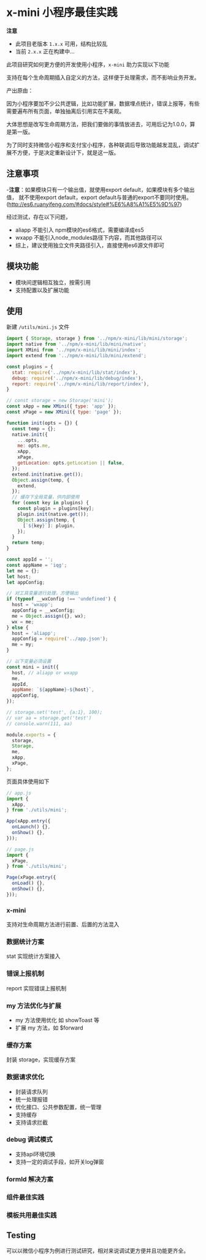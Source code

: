 # x-mini 小程序最佳实践

**注意**

- 此项目老版本 `1.x.x` 可用，结构比较乱
- 当前 `2.x.x` 正在构建中...

此项目研究如何更方便的开发使用小程序，`x-mini` 助力实现以下功能

支持在每个生命周期插入自定义的方法，这样便于处理需求，而不影响业务开发。

产出原由：

因为小程序要加不少公共逻辑，比如功能扩展，数据埋点统计，错误上报等，有些需要遍布所有页面，单独抽离后引用实在不美观。

大体思想是改写生命周期方法，把我们要做的事情放进去，可用后记为1.0.0，算是第一版。

为了同时支持微信小程序和支付宝小程序，各种联调后导致功能越发混乱，调试扩展不方便，于是决定重新设计下，就是这一版。

## 注意事项

-**注意**：如果模块只有一个输出值，就使用export default，如果模块有多个输出值，
就不使用export default，export default与普通的export不要同时使用。(http://es6.ruanyifeng.com/#docs/style#%E6%A8%A1%E5%9D%97)

经过测试，存在以下问题，

- aliapp 不能引入 npm模块的es6格式，需要编译成es5
- wxapp 不能引入node_modules路径下内容，而其他路径可以
- 综上，建议使用独立文件夹路径引入，直接使用es6源文件即可

## 模块功能

- 模块间逻辑相互独立，按需引用
- 支持配置以及扩展功能

## 使用

新建 `/utils/mini.js` 文件

```js
import { Storage, storage } from '../npm/x-mini/lib/mini/storage';
import native from '../npm/x-mini/lib/mini/native';
import XMini from '../npm/x-mini/lib/mini/index';
import extend from '../npm/x-mini/lib/mini/extend';

const plugins = {
  stat: require('../npm/x-mini/lib/stat/index'),
  debug: require('../npm/x-mini/lib/debug/index'),
  report: require('../npm/x-mini/lib/report/index'),
}

// const storage = new Storage('mini');
const xApp = new XMini({ type: 'app' });
const xPage = new XMini({ type: 'page' });

function init(opts = {}) {
  const temp = {};
  native.init({
    ...opts,
    me: opts.me,
    xApp,
    xPage,
    getLocation: opts.getLocation || false,
  });
  extend.init(native.get());
  Object.assign(temp, {
    extend,
  });
  // 缓存下全局变量，供内部使用
  for (const key in plugins) {
    const plugin = plugins[key];
    plugin.init(native.get());
    Object.assign(temp, {
      [`${key}`]: plugin,
    });
  }
  return temp;
}

const appId = '';
const appName = 'iqg';
let me = {};
let host;
let appConfig;

// 对工具变量进行处理，方便输出
if (typeof __wxConfig !== 'undefined') {
  host = 'wxapp';
  appConfig = __wxConfig;
  me = Object.assign({}, wx);
  wx = me;
} else {
  host = 'aliapp';
  appConfig = require('../app.json');
  me = my;
}

// 以下变量必须设置
const mini = init({
  host, // aliapp or wxapp
  me,
  appId,
  appName: `${appName}-${host}`,
  appConfig,
});

// storage.set('test', {a:1}, 100);
// var aa = storage.get('test')
// console.warn(111, aa)

module.exports = {
  storage,
  Storage,
  me,
  xApp,
  xPage,
};
```

页面具体使用如下

```js
// app.js
import {
  xApp,
} from './utils/mini';

App(xApp.entry({
  onLaunch() {},
  onShow() {},
}));
```

```js
// page.js
import {
  xPage,
} from './utils/mini';

Page(xPage.entry({
  onLoad() {},
  onShow() {},
}));
```

### x-mini

支持对生命周期方法进行前置、后置的方法混入

### 数据统计方案

stat 实现统计方案接入

### 错误上报机制

report 实现错误上报机制

### my 方法优化与扩展

- my 方法使用优化 如 showToast 等
- 扩展 my 方法，如 $forward

### 缓存方案

封装 storage，实现缓存方案

### 数据请求优化

- 封装请求队列
- 统一处理报错
- 优化接口、公共参数配置，统一管理
- 支持缓存
- 支持请求拦截

### debug 调试模式

- 支持api环境切换
- 支持一定的调试手段，如开关log弹窗

### formId 解决方案

### 组件最佳实践

### 模板共用最佳实践

## Testing

可以以微信小程序为例进行测试研究，相对来说调试更方便并且功能更齐全。
